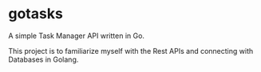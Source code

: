 # gotasks
A simple Task Manager API written in Go.

This project is to familiarize myself with the Rest APIs and connecting with Databases in Golang.
